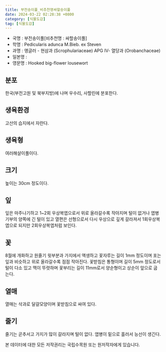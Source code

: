 ```yaml
---
title: 부전송이풀_비추천명싸할송이풀
date: 2024-03-22 02:28:38 +0800
category: [식물도감]
tag: [식물도감]
---
```




- 국명 : 부전송이풀[비추천명 : 싸할송이풀]
- 학명 : Pedicularis adunca M.Bieb. ex Steven
- 과명 : 앵글러 - 현삼과 (Scrophulariaceae) APG Ⅳ- 열당과 (Orobanchaceae)
- 일본명 : 
- 영문명 : Hooked big-flower lousewort


## 분포
한국(부전고원 및 북부지방)에 나며 우수리, 사할린에 분포한다. 
## 생육환경
고산의 습지에서 자란다.
## 생육형
여러해살이풀이다. 
## 크기
높이는 30cm 정도이다.
## 잎
잎은 마주나기하고 1~2회 우상복엽으로서 위로 올라갈수록 작아지며 털이 없거나 엽병 기부의 양쪽에 긴 털이 있고 열편은 선형으로서 다시 우상으로 깊게 갈라져서 1회우상복엽으로 되지만 2회우상복엽처럼 보인다.
## 꽃
8월에 개화하고 원줄기 윗부분과 가지에서 액생하고 꽃자루는 길이 1mm 정도이며 포는 잎과 비슷하고 위로 올라갈수록 점점 작아진다. 꽃받침은 통형이며 길이 5mm 정도로서 털이 다소 있고 맥이 뚜렷하며 꽃부리는 길이 11mm로서 양순형이고 상순이 앞으로 굽는다.
## 열매
열매는 삭과로 달걀모양이며 꽃받침으로 싸여 있다. 
## 줄기
줄기는 곧추서고 가지가 많이 갈라지며 털이 없다. 엽병이 밑으로 흘러서 능선이 생긴다. 






본 데이터에 대한 모든 저작권리는 국립수목원 또는 원저작자에게 있습니다.
